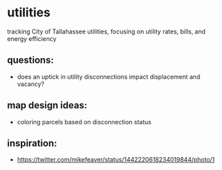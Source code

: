 # utilities
tracking City of Tallahassee utilities, focusing on utility rates, bills, and energy efficiency

## questions:
- does an uptick in utility disconnections impact displacement and vacancy?

## map design ideas:
- coloring parcels based on disconnection status

## inspiration:
- https://twitter.com/mikefeaver/status/1442220618234019844/photo/1
